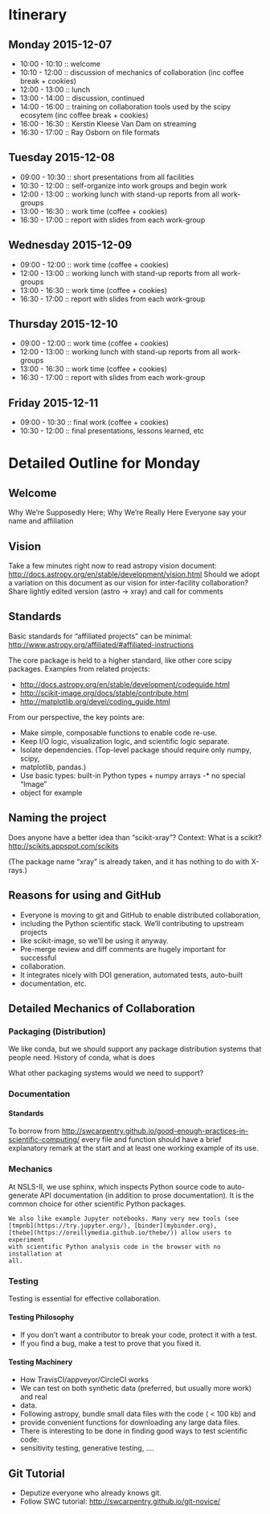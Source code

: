 # Itinerary

## Monday 2015-12-07
 * 10:00 - 10:10 :: welcome
 * 10:10 - 12:00 :: discussion of mechanics of collaboration (inc coffee break + cookies)
 * 12:00 - 13:00 :: lunch
 * 13:00 - 14:00 :: discussion, continued
 * 14:00 - 16:00 :: training on collaboration tools used by the scipy ecosytem (inc coffee break + cookies)
 * 16:00 - 16:30 :: Kerstin Kleese Van Dam on streaming
 * 16:30 - 17:00 :: Ray Osborn on file formats

## Tuesday 2015-12-08
 * 09:00 - 10:30 :: short presentations from all facilities
 * 10:30 - 12:00 :: self-organize into work groups and begin work
 * 12:00 - 13:00 :: working lunch with stand-up reports from all work-groups
 * 13:00 - 16:30 :: work time (coffee + cookies)
 * 16:30 - 17:00 :: report with slides from each work-group

## Wednesday 2015-12-09
 * 09:00 - 12:00 :: work time (coffee + cookies)
 * 12:00 - 13:00 :: working lunch with stand-up reports from all work-groups
 * 13:00 - 16:30 :: work time (coffee + cookies)
 * 16:30 - 17:00 :: report with slides from each work-group

## Thursday 2015-12-10
 * 09:00 - 12:00 :: work time (coffee + cookies)
 * 12:00 - 13:00 :: working lunch with stand-up reports from all work-groups
 * 13:00 - 16:30 :: work time (coffee + cookies)
 * 16:30 - 17:00 :: report with slides from each work-group

## Friday 2015-12-11
 * 09:00 - 10:30 :: final work (coffee + cookies)
 * 10:30 - 12:00 :: final presentations, lessons learned, etc

# Detailed Outline for Monday

## Welcome
Why We’re Supposedly Here; Why We’re Really Here
Everyone say your name and affiliation

## Vision
Take a few minutes right now to read astropy vision document:
http://docs.astropy.org/en/stable/development/vision.html
Should we adopt a variation on this document as our vision for inter-facility
collaboration?
Share lightly edited version (astro -> xray) and call for comments

## Standards
Basic standards for “affiliated projects” can be minimal:
http://www.astropy.org/affiliated/#affiliated-instructions

The core package is held to a higher standard, like other core scipy packages.
Examples from related projects:

* http://docs.astropy.org/en/stable/development/codeguide.html
* http://scikit-image.org/docs/stable/contribute.html
* http://matplotlib.org/devel/coding_guide.html

From our perspective, the key points are:
* Make simple, composable functions to enable code re-use.
* Keep I/O logic, visualization logic, and scientific logic separate.
* Isolate dependencies. (Top-level package should require only numpy, scipy,
* matplotlib, pandas.)
* Use basic types: built-in Python types + numpy arrays -* no special “Image”
* object for example

## Naming the project
Does anyone have a better idea than “scikit-xray”? Context: What is a scikit?
http://scikits.appspot.com/scikits

(The package name “xray” is already taken, and it has nothing to do with
X-rays.)

## Reasons for using and GitHub
* Everyone is moving to git and GitHub to enable distributed collaboration,
* including the Python scientific stack. We’ll contributing to upstream projects
* like scikit-image, so we’ll be using it anyway.
* Pre-merge review and diff comments are hugely important for successful
* collaboration.
* It integrates nicely with DOI generation, automated tests, auto-built
* documentation, etc.

## Detailed Mechanics of Collaboration

### Packaging (Distribution)
We like conda, but we should support any package distribution systems that
people need.
History of conda, what is does

What other packaging systems would we need to support?

### Documentation

#### Standards
To borrow from
http://swcarpentry.github.io/good-enough-practices-in-scientific-computing/
every file and function should have a brief explanatory remark at the start and
at least one working example of its use.

### Mechanics
At NSLS-II, we use sphinx, which inspects Python source code to auto-generate
API documentation (in addition to prose documentation). It is the common choice
for other scientific Python packages.

    We also like example Jupyter notebooks. Many very new tools (see
    [tmpnb](https://try.jupyter.org/), [binder](mybinder.org),
    [thebe](https://oreillymedia.github.io/thebe/)) allow users to experiment
    with scientific Python analysis code in the browser with no installation at
    all.

### Testing
Testing is essential for effective collaboration.

#### Testing Philosophy
* If you don’t want a contributor to break your code, protect it with a test.
* If you find a bug, make a test to prove that you fixed it.

#### Testing Machinery
* How TravisCI/appveyor/CircleCI works
* We can test on both synthetic data (preferred, but usually more work) and real
* data.
* Following astropy, bundle small data files with the code ( < 100 kb) and
* provide convenient functions for downloading any large data files.
* There is interesting to be done in finding good ways to test scientific code:
* sensitivity testing, generative testing, ….

## Git Tutorial
* Deputize everyone who already knows git.
* Follow SWC tutorial: http://swcarpentry.github.io/git-novice/

